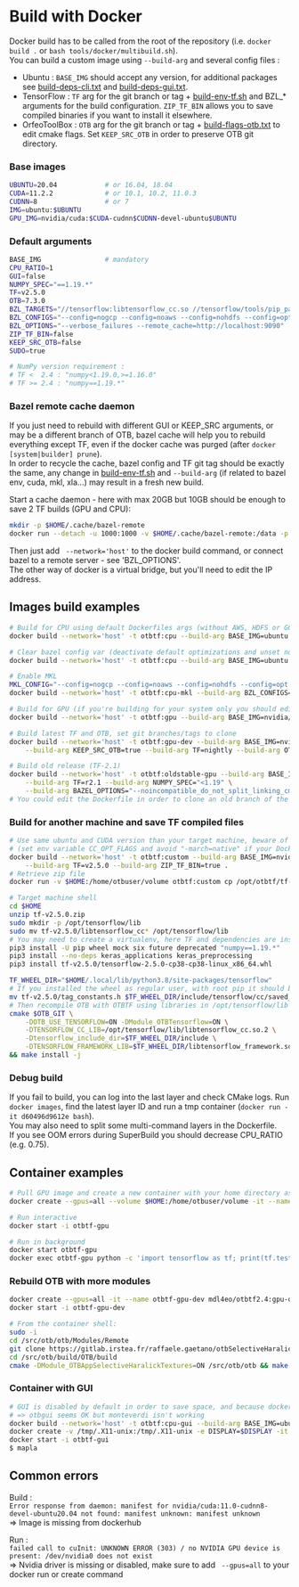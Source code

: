 # Build with Docker
Docker build has to be called from the root of the repository (i.e. `docker build .` or `bash tools/docker/multibuild.sh`).  
You can build a custom image using `--build-arg` and several config files :
- Ubuntu : `BASE_IMG` should accept any version, for additional packages see [build-deps-cli.txt](build-deps-cli.txt) and [build-deps-gui.txt](build-deps-gui.txt).
- TensorFlow : `TF` arg for the git branch or tag + [build-env-tf.sh](build-env-tf.sh) and BZL_* arguments for the build configuration. `ZIP_TF_BIN` allows you to save compiled binaries if you want to install it elsewhere.    
- OrfeoToolBox : `OTB` arg for the git branch or tag + [build-flags-otb.txt](build-flags-otb.txt) to edit cmake flags. Set `KEEP_SRC_OTB` in order to preserve OTB git directory.

### Base images
```bash
UBUNTU=20.04            # or 16.04, 18.04
CUDA=11.2.2             # or 10.1, 10.2, 11.0.3
CUDNN=8                 # or 7
IMG=ubuntu:$UBUNTU
GPU_IMG=nvidia/cuda:$CUDA-cudnn$CUDNN-devel-ubuntu$UBUNTU
```

### Default arguments
```bash
BASE_IMG                # mandatory
CPU_RATIO=1
GUI=false
NUMPY_SPEC="==1.19.*"
TF=v2.5.0
OTB=7.3.0
BZL_TARGETS="//tensorflow:libtensorflow_cc.so //tensorflow/tools/pip_package:build_pip_package"
BZL_CONFIGS="--config=nogcp --config=noaws --config=nohdfs --config=opt"
BZL_OPTIONS="--verbose_failures --remote_cache=http://localhost:9090"
ZIP_TF_BIN=false
KEEP_SRC_OTB=false
SUDO=true

# NumPy version requirement :
# TF <  2.4 : "numpy<1.19.0,>=1.16.0"
# TF >= 2.4 : "numpy==1.19.*"
```

### Bazel remote cache daemon
If you just need to rebuild with different GUI or KEEP_SRC arguments, or may be a different branch of OTB, bazel cache will help you to rebuild everything except TF, even if the docker cache was purged (after `docker [system|builder] prune`).  
In order to recycle the cache, bazel config and TF git tag should be exactly the same, any change in [build-env-tf.sh](build-env-tf.sh) and `--build-arg` (if related to bazel env, cuda, mkl, xla...) may result in a fresh new build.  

Start a cache daemon - here with max 20GB but 10GB should be enough to save 2 TF builds (GPU and CPU):  
```bash
mkdir -p $HOME/.cache/bazel-remote
docker run --detach -u 1000:1000 -v $HOME/.cache/bazel-remote:/data -p 9090:8080 buchgr/bazel-remote-cache --max_size=20
```
Then just add ` --network='host'` to the docker build command, or connect bazel to a remote server - see 'BZL_OPTIONS'.  
The other way of docker is a virtual bridge, but you'll need to edit the IP address.  

## Images build examples
```bash
# Build for CPU using default Dockerfiles args (without AWS, HDFS or GCP support)
docker build --network='host' -t otbtf:cpu --build-arg BASE_IMG=ubuntu:20.04 .

# Clear bazel config var (deactivate default optimizations and unset noaws/nogcp/nohdfs)
docker build --network='host' -t otbtf:cpu --build-arg BASE_IMG=ubuntu:20.04 --build-arg BZL_CONFIGS= .

# Enable MKL
MKL_CONFIG="--config=nogcp --config=noaws --config=nohdfs --config=opt --config=mkl"
docker build --network='host' -t otbtf:cpu-mkl --build-arg BZL_CONFIGS="$MKL_CONFIG" --build-arg BASE_IMG=ubuntu:20.04 .

# Build for GPU (if you're building for your system only you should edit CUDA_COMPUTE_CAPABILITIES in build-env-tf.sh)
docker build --network='host' -t otbtf:gpu --build-arg BASE_IMG=nvidia/cuda:11.0.3-cudnn8-devel-ubuntu20.04 .

# Build latest TF and OTB, set git branches/tags to clone
docker build --network='host' -t otbtf:gpu-dev --build-arg BASE_IMG=nvidia/cuda:11.2.2-cudnn8-devel-ubuntu20.04 \
    --build-arg KEEP_SRC_OTB=true --build-arg TF=nightly --build-arg OTB=develop .

# Build old release (TF-2.1)
docker build --network='host' -t otbtf:oldstable-gpu --build-arg BASE_IMG=nvidia/cuda:10.1-cudnn7-devel-ubuntu18.04 \
    --build-arg TF=r2.1 --build-arg NUMPY_SPEC="<1.19" \
    --build-arg BAZEL_OPTIONS="--noincompatible_do_not_split_linking_cmdline --verbose_failures --remote_cache=http://localhost:9090" .
# You could edit the Dockerfile in order to clone an old branch of the repo instead of copying files from the build context
```

### Build for another machine and save TF compiled files 
```bash
# Use same ubuntu and CUDA version than your target machine, beware of CC optimization and CPU compatibility
# (set env variable CC_OPT_FLAGS and avoid "-march=native" if your Docker's CPU is optimized with AVX2/AVX512 but your target CPU isn't)
docker build --network='host' -t otbtf:custom --build-arg BASE_IMG=nvidia/cuda:11.2.2-cudnn8-devel-ubuntu20.04 \
    --build-arg TF=v2.5.0 --build-arg ZIP_TF_BIN=true .
# Retrieve zip file
docker run -v $HOME:/home/otbuser/volume otbtf:custom cp /opt/otbtf/tf-v2.5.0.zip /home/otbuser/volume

# Target machine shell
cd $HOME
unzip tf-v2.5.0.zip
sudo mkdir -p /opt/tensorflow/lib
sudo mv tf-v2.5.0/libtensorflow_cc* /opt/tensorflow/lib
# You may need to create a virtualenv, here TF and dependencies are installed next to user's pip packages
pip3 install -U pip wheel mock six future deprecated "numpy==1.19.*"
pip3 install --no-deps keras_applications keras_preprocessing
pip3 install tf-v2.5.0/tensorflow-2.5.0-cp38-cp38-linux_x86_64.whl

TF_WHEEL_DIR="$HOME/.local/lib/python3.8/site-packages/tensorflow"
# If you installed the wheel as regular user, with root pip it should be in /usr/local/lib/python3.*, or in your virtualenv lib/ directory
mv tf-v2.5.0/tag_constants.h $TF_WHEEL_DIR/include/tensorflow/cc/saved_model/
# Then recompile OTB with OTBTF using libraries in /opt/tensorflow/lib and instructions in HOWTOBUILD.md.
cmake $OTB_GIT \
    -DOTB_USE_TENSORFLOW=ON -DModule_OTBTensorflow=ON \
    -DTENSORFLOW_CC_LIB=/opt/tensorflow/lib/libtensorflow_cc.so.2 \
    -Dtensorflow_include_dir=$TF_WHEEL_DIR/include \
    -DTENSORFLOW_FRAMEWORK_LIB=$TF_WHEEL_DIR/libtensorflow_framework.so.2 \
&& make install -j 
```

### Debug build
If you fail to build, you can log into the last layer and check CMake logs. Run `docker images`, find the latest layer ID and run a tmp container (`docker run -it d60496d9612e bash`).  
You may also need to split some multi-command layers in the Dockerfile.  
If you see OOM errors during SuperBuild you should decrease CPU_RATIO (e.g. 0.75).  

## Container examples
```bash
# Pull GPU image and create a new container with your home directory as volume (requires apt package nvidia-docker2 and CUDA>=11.0)
docker create --gpus=all --volume $HOME:/home/otbuser/volume -it --name otbtf-gpu mdl4eo/otbtf2.4:gpu

# Run interactive
docker start -i otbtf-gpu

# Run in background
docker start otbtf-gpu
docker exec otbtf-gpu python -c 'import tensorflow as tf; print(tf.test.is_gpu_available())'
```

### Rebuild OTB with more modules
```bash
docker create --gpus=all -it --name otbtf-gpu-dev mdl4eo/otbtf2.4:gpu-dev
docker start -i otbtf-gpu-dev
```
```bash
# From the container shell:
sudo -i
cd /src/otb/otb/Modules/Remote
git clone https://gitlab.irstea.fr/raffaele.gaetano/otbSelectiveHaralickTextures.git
cd /src/otb/build/OTB/build
cmake -DModule_OTBAppSelectiveHaralickTextures=ON /src/otb/otb && make install -j
```

### Container with GUI
```bash
# GUI is disabled by default in order to save space, and because docker xvfb isn't working properly with OpenGL.
# => otbgui seems OK but monteverdi isn't working
docker build --network='host' -t otbtf:cpu-gui --build-arg BASE_IMG=ubuntu:20.04 --build-arg GUI=true .
docker create -v /tmp/.X11-unix:/tmp/.X11-unix -e DISPLAY=$DISPLAY -it --name otbtf-gui otbtf:cpu-gui
docker start -i otbtf-gui
$ mapla
```

## Common errors
Build :  
`Error response from daemon: manifest for nvidia/cuda:11.0-cudnn8-devel-ubuntu20.04 not found: manifest unknown: manifest unknown`  
=> Image is missing from dockerhub

Run :  
`failed call to cuInit: UNKNOWN ERROR (303) / no NVIDIA GPU device is present: /dev/nvidia0 does not exist`  
=> Nvidia driver is missing or disabled, make sure to add ` --gpus=all` to your docker run or create command
